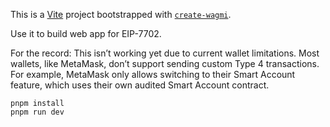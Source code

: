 This is a [Vite](https://vitejs.dev) project bootstrapped with [`create-wagmi`](https://github.com/wevm/wagmi/tree/main/packages/create-wagmi).

Use it to build web app for EIP-7702.

For the record: This isn’t working yet due to current wallet limitations. Most wallets, like MetaMask, don’t support sending custom Type 4 transactions. For example, MetaMask only allows switching to their Smart Account feature, which uses their own audited Smart Account contract.

```
pnpm install
pnpm run dev
```
